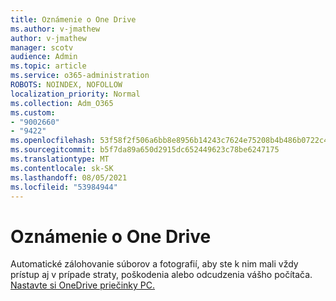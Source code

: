 ```yaml
---
title: Oznámenie o One Drive
ms.author: v-jmathew
author: v-jmathew
manager: scotv
audience: Admin
ms.topic: article
ms.service: o365-administration
ROBOTS: NOINDEX, NOFOLLOW
localization_priority: Normal
ms.collection: Adm_O365
ms.custom:
- "9002660"
- "9422"
ms.openlocfilehash: 53f58f2f506a6bb8e8956b14243c7624e75208b4b486b0722c40ab895a303796
ms.sourcegitcommit: b5f7da89a650d2915dc652449623c78be6247175
ms.translationtype: MT
ms.contentlocale: sk-SK
ms.lasthandoff: 08/05/2021
ms.locfileid: "53984944"
---
```

# <a name="one-drive-announcement"></a>Oznámenie o One Drive

Automatické zálohovanie súborov a fotografií, aby ste k nim mali vždy prístup aj v prípade straty, poškodenia alebo odcudzenia vášho počítača. [Nastavte si OneDrive priečinky PC.](https://www.microsoft.com/microsoft-365/onedrive/pc-cloud-backup)
